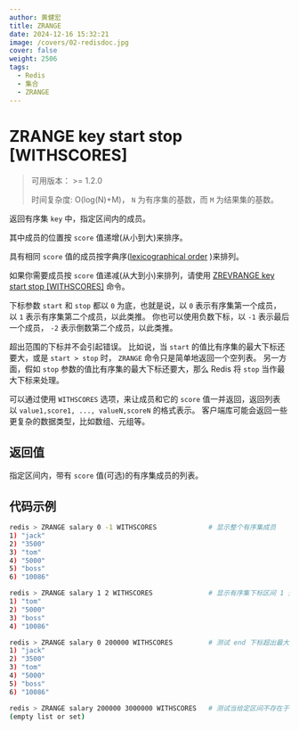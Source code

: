 ```yaml
---
author: 黄健宏
title: ZRANGE  
date: 2024-12-16 15:32:21
image: /covers/02-redisdoc.jpg
cover: false
weight: 2506
tags:
  - Redis
  - 集合
  - ZRANGE   
---
```



# ZRANGE key start stop [WITHSCORES]

> 可用版本： >= 1.2.0
> 
> 时间复杂度: O(log(N)+M)， `N` 为有序集的基数，而 `M` 为结果集的基数。

返回有序集 `key` 中，指定区间内的成员。

其中成员的位置按 `score` 值递增(从小到大)来排序。

具有相同 `score` 值的成员按字典序([lexicographical order](http://en.wikipedia.org/wiki/Lexicographical_order) )来排列。

如果你需要成员按 `score` 值递减(从大到小)来排列，请使用 [ZREVRANGE key start stop [WITHSCORES]](../../05-zset/07-ZREVRANGE.md) 命令。

下标参数 `start` 和 `stop` 都以 `0` 为底，也就是说，以 `0` 表示有序集第一个成员，以 `1` 表示有序集第二个成员，以此类推。 你也可以使用负数下标，以 `-1` 表示最后一个成员， `-2` 表示倒数第二个成员，以此类推。

超出范围的下标并不会引起错误。 比如说，当 `start` 的值比有序集的最大下标还要大，或是 `start > stop` 时， `ZRANGE` 命令只是简单地返回一个空列表。 另一方面，假如 `stop` 参数的值比有序集的最大下标还要大，那么 Redis 将 `stop` 当作最大下标来处理。

可以通过使用 `WITHSCORES` 选项，来让成员和它的 `score` 值一并返回，返回列表以 `value1,score1, ..., valueN,scoreN` 的格式表示。 客户端库可能会返回一些更复杂的数据类型，比如数组、元组等。

## 返回值

指定区间内，带有 `score` 值(可选)的有序集成员的列表。

## 代码示例

```bash
redis > ZRANGE salary 0 -1 WITHSCORES             # 显示整个有序集成员
1) "jack"
2) "3500"
3) "tom"
4) "5000"
5) "boss"
6) "10086"

redis > ZRANGE salary 1 2 WITHSCORES              # 显示有序集下标区间 1 至 2 的成员
1) "tom"
2) "5000"
3) "boss"
4) "10086"

redis > ZRANGE salary 0 200000 WITHSCORES         # 测试 end 下标超出最大下标时的情况
1) "jack"
2) "3500"
3) "tom"
4) "5000"
5) "boss"
6) "10086"

redis > ZRANGE salary 200000 3000000 WITHSCORES   # 测试当给定区间不存在于有序集时的情况
(empty list or set)
```
